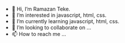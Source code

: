 - 👋 Hi, I’m Ramazan Teke.
- 👀 I’m interested in javascript, html, css.
- 🌱 I’m currently learning javascript, html, css.
- 💞️ I’m looking to collaborate on ...
- 📫 How to reach me ...

<!---
tekeramazan/tekeramazan is a ✨ special ✨ repository because its `README.md` (this file) appears on your GitHub profile.
You can click the Preview link to take a look at your changes.
--->

